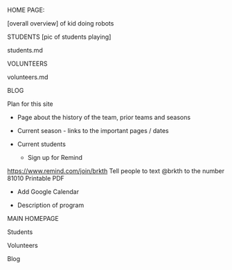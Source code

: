 HOME PAGE:

[overall overview] of kid doing robots

STUDENTS [pic of students playing]

students.md

VOLUNTEERS

volunteers.md

BLOG

Plan for this site

* Page about the history of the team, prior teams and seasons

* Current season - links to the important pages / dates

* Current students


  * Sign up for Remind

https://www.remind.com/join/brkth
Tell people to text @brkth to the number 81010
Printable PDF

  * Add Google Calendar

  * Description of program


MAIN HOMEPAGE


Students

Volunteers

Blog


